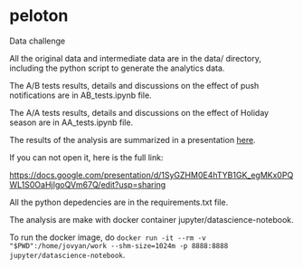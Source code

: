 # peloton
Data challenge

All the original data and intermediate data are in the data/ directory, including the python script to generate the analytics data.

The A/B tests results, details and discussions on the effect of push notifications are in AB_tests.ipynb file.

The A/A tests results, details and discussions on the effect of Holiday season are in AA_tests.ipynb file. 

The results of the analysis are summarized in a presentation [here](https://docs.google.com/presentation/d/1SyGZHM0E4hTYB1GK_egMKx0PQWL1S0OaHjIgoQVm67Q/edit?usp=sharing).

If you can not open it, here is the full link:

https://docs.google.com/presentation/d/1SyGZHM0E4hTYB1GK_egMKx0PQWL1S0OaHjIgoQVm67Q/edit?usp=sharing


All the python depedencies are in the requirements.txt file. 

The analysis are make with docker container jupyter/datascience-notebook.

To run the docker image, do `docker run -it --rm -v "$PWD":/home/jovyan/work --shm-size=1024m -p 8888:8888 jupyter/datascience-notebook`.